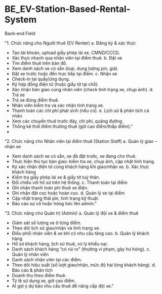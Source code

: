 # BE_EV-Station-Based-Rental-System
Back-end Field

"1. Chức năng cho Người thuê (EV Renter)
a. Đăng ký & xác thực
+ Tạo tài khoản, upload giấy phép lái xe, CMND/CCCD.
+ Xác thực nhanh qua nhân viên tại điểm thuê.
b. Đặt xe
+ Tìm điểm thuê trên bản đồ.
+ Xem danh sách xe có sẵn (loại, dung lượng pin, giá).
+ Đặt xe trước hoặc đến trực tiếp tại điểm.
c. Nhận xe
+ Check-in tại quầy/ứng dụng.
+ Ký hợp đồng điện tử (hoặc giấy tờ tại chỗ).
+ Xác nhận bàn giao cùng nhân viên (check tình trạng xe, chụp ảnh).
d. Trả xe
+ Trả xe đúng điểm thuê.
+ Nhân viên kiểm tra và xác nhận tình trạng xe.
+ Thanh toán các chi phí phát sinh (nếu có).
e. Lịch sử & phân tích cá nhân
+ Xem các chuyến thuê trước đây, chi phí, quãng đường.
+ Thống kê thời điểm thường thuê (giờ cao điểm/thấp điểm)."
+ 
"2. Chức năng cho Nhân viên tại điểm thuê (Station Staff)
a. Quản lý giao – nhận xe
+ Xem danh sách xe có sẵn, xe đã đặt trước, xe đang cho thuê.
+ Thực hiện thủ tục bàn giao: kiểm tra xe, chụp ảnh, cập nhật tình trạng.
+ Ký xác nhận điện tử cùng khách hàng khi giao/nhận xe.
b. Xác thực khách hàng
+ Kiểm tra giấy phép lái xe & giấy tờ tuỳ thân.
+ Đối chiếu với hồ sơ trên hệ thống.
c. Thanh toán tại điểm
+ Ghi nhận thanh toán phí thuê xe điện.
+ Ghi nhận đặt cọc hoặc hoàn cọc.
d. Quản lý xe tại điểm
+ Cập nhật trạng thái pin, tình trạng kỹ thuật.
+ Báo cáo sự cố hoặc hỏng hóc lên admin."

"3. Chức năng cho Quản trị (Admin)
a. Quản lý đội xe & điểm thuê
+ Giám sát số lượng xe ở từng điểm.
+ Theo dõi lịch sử giao/nhận và tình trạng xe.
+ Điều phối nhân viên & xe khi có nhu cầu tăng cao.
b. Quản lý khách hàng
+ Hồ sơ khách hàng, lịch sử thuê, xử lý khiếu nại.
+ Danh sách khách hàng “có rủi ro” (thường vi phạm, gây hư hỏng).
c. Quản lý nhân viên
+ Danh sách nhân viên tại các điểm.
+ Theo dõi hiệu suất (số lượt giao/nhận, mức độ hài lòng khách hàng).
d. Báo cáo & phân tích
+ Doanh thu theo điểm thuê.
+ Tỷ lệ sử dụng xe, giờ cao điểm.
+ AI gợi ý dự báo nhu cầu thuê để nâng cấp đội xe."
